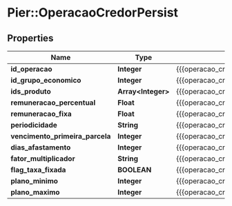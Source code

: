 # Pier::OperacaoCredorPersist

## Properties
Name | Type | Description | Notes
------------ | ------------- | ------------- | -------------
**id_operacao** | **Integer** | {{{operacao_credor_persist_id_operacao_value}}} | 
**id_grupo_economico** | **Integer** | {{{operacao_credor_persist_id_grupo_economico_value}}} | 
**ids_produto** | **Array&lt;Integer&gt;** | {{{operacao_credor_persist_ids_produto_value}}} | 
**remuneracao_percentual** | **Float** | {{{operacao_credor_persist_remuneracao_percentual_value}}} | [optional] 
**remuneracao_fixa** | **Float** | {{{operacao_credor_persist_remuneracao_fixa_value}}} | [optional] 
**periodicidade** | **String** | {{{operacao_credor_persist_periodicidade_value}}} | [optional] 
**vencimento_primeira_parcela** | **Integer** | {{{operacao_credor_persist_vencimento_primeira_parcela_value}}} | [optional] 
**dias_afastamento** | **Integer** | {{{operacao_credor_persist_dias_afastamento_value}}} | [optional] 
**fator_multiplicador** | **String** | {{{operacao_credor_persist_fator_multiplicador_value}}} | [optional] 
**flag_taxa_fixada** | **BOOLEAN** | {{{operacao_credor_persist_flag_taxa_fixada_value}}} | [optional] 
**plano_minimo** | **Integer** | {{{operacao_credor_persist_plano_minimo_value}}} | 
**plano_maximo** | **Integer** | {{{operacao_credor_persist_plano_maximo_value}}} | 


